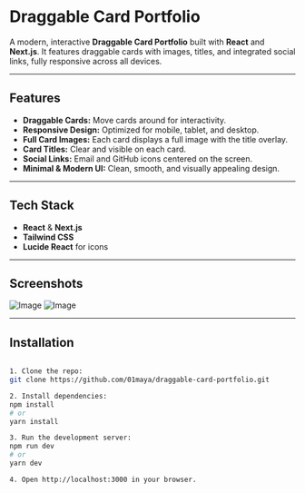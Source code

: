 # Draggable Card Portfolio

A modern, interactive **Draggable Card Portfolio** built with **React** and **Next.js**. It features draggable cards with images, titles, and integrated social links, fully responsive across all devices.

---

## Features

- **Draggable Cards:** Move cards around for interactivity.  
- **Responsive Design:** Optimized for mobile, tablet, and desktop.  
- **Full Card Images:** Each card displays a full image with the title overlay.  
- **Card Titles:** Clear and visible on each card.  
- **Social Links:** Email and GitHub icons centered on the screen.  
- **Minimal & Modern UI:** Clean, smooth, and visually appealing design.

---

## Tech Stack

- **React** & **Next.js**  
- **Tailwind CSS**  
- **Lucide React** for icons  

---
## Screenshots

![Image](https://github.com/user-attachments/assets/3c8de78a-e592-4ec3-9bf7-f528f4690a98)
![Image](https://github.com/user-attachments/assets/747ccf3f-75b7-4565-85cb-f64816af4226)

---
## Installation

```bash

1. Clone the repo:
git clone https://github.com/01maya/draggable-card-portfolio.git

2. Install dependencies:
npm install
# or
yarn install

3. Run the development server:
npm run dev
# or
yarn dev

4. Open http://localhost:3000 in your browser.
